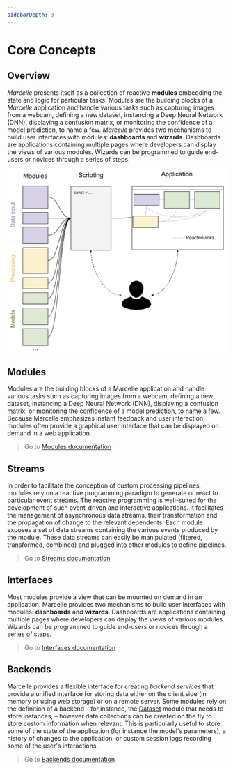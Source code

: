 ```yaml
---
sidebarDepth: 3
---
```


# Core Concepts

## Overview

_Marcelle_ presents itself as a collection of reactive **modules** embedding the state and logic for particular tasks. Modules are the building blocks of a _Marcelle_ application and handle various tasks such as capturing images from a webcam, defining a new dataset, instancing a Deep Neural Network (DNN), displaying a confusion matrix, or monitoring the confidence of a model prediction, to name a few. _Marcelle_ provides two mechanisms to build user interfaces with modules: **dashboards** and **wizards**. Dashboards are applications containing multiple pages where developers can display the views of various modules. Wizards can be programmed to guide end-users or novices through a series of steps.

![Marcelle: Principle](./images/toolkit.png)

## Modules

Modules are the building blocks of a Marcelle application and handle various tasks such as capturing images from a webcam, defining a new dataset, instancing a Deep Neural Network (DNN), displaying a confusion matrix, or monitoring the confidence of a model prediction, to name a few. Because Marcelle emphasizes instant feedback and user interaction, modules often provide a graphical user interface that can be displayed on demand in a web application.

> Go to [Modules documentation](/api/modules)

## Streams

In order to facilitate the conception of custom processing pipelines, modules rely on a reactive programming paradigm to generate or react to particular event streams. The reactive programming is well-suited for the development of such event-driven and interactive applications. It facilitates the management of asynchronous data streams, their transformation and the propagation of change to the relevant dependents.
Each module exposes a set of data streams containing the various events produced by the module. These data streams can easily be manipulated (filtered, transformed, combined) and plugged into other modules to define pipelines.

> Go to [Streams documentation](/api/streams)

## Interfaces

Most modules provide a view that can be mounted on demand in an application. Marcelle provides two mechanisms to build user interfaces with modules: **dashboards** and **wizards**. Dashboards are applications containing multiple pages where developers can display the views of various modules. Wizards can be programmed to guide end-users or novices through a series of steps.

> Go to [Interfaces documentation](/api/interfaces)

## Backends

Marcelle provides a flexible interface for creating _backend services_ that provide a unified interface for storing data either on the client side (in memory or using web storage) or on a remote server.
Some modules rely on the definition of a backend &ndash; for instance, the [Dataset](/modules/data#dataset) module that needs to store instances, &ndash; however data collections can be created on the fly to store custom information when relevant. This is particularly useful to store some of the state of the application (for instance the model's parameters), a history of changes to the application, or custom session logs recording some of the user's interactions.

> Go to [Backends documentation](/api/backends)
